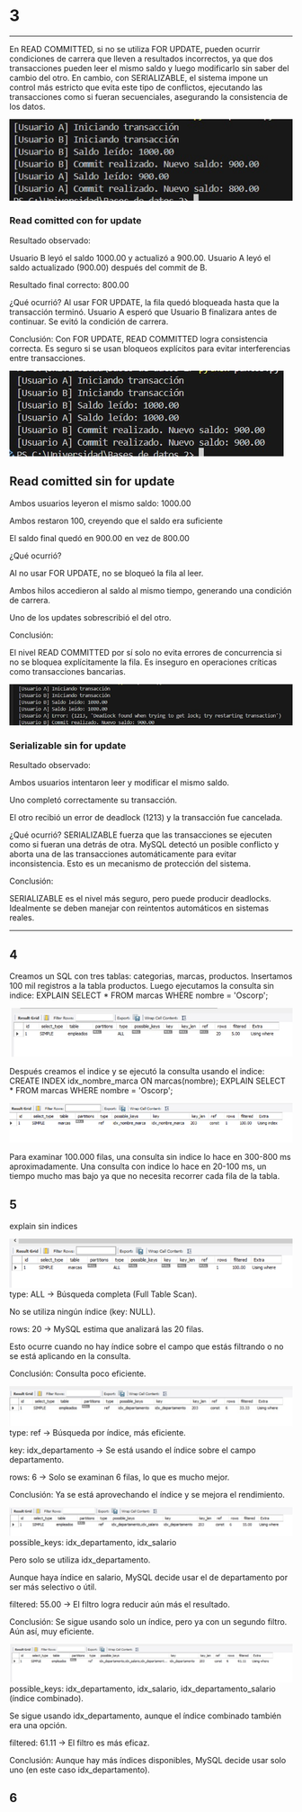 
# 3
***
En READ COMMITTED, si no se utiliza FOR UPDATE, pueden ocurrir condiciones de carrera que lleven a resultados incorrectos, ya que dos transacciones pueden leer el mismo saldo y luego modificarlo sin saber del cambio del otro. En cambio, con SERIALIZABLE, el sistema impone un control más estricto que evita este tipo de conflictos, ejecutando las transacciones como si fueran secuenciales, asegurando la consistencia de los datos.

![alt text](https://github.com/agustinbarbero/Base-de-Datos-II/blob/main/TP1/img/punto3primera.jpeg)
### Read comitted con for update
Resultado observado:

Usuario B leyó el saldo 1000.00 y actualizó a 900.00.
Usuario A leyó el saldo actualizado (900.00) después del commit de B.

Resultado final correcto: 800.00

¿Qué ocurrió?
Al usar FOR UPDATE, la fila quedó bloqueada hasta que la transacción terminó.
Usuario A esperó que Usuario B finalizara antes de continuar.
Se evitó la condición de carrera.

Conclusión:
Con FOR UPDATE, READ COMMITTED logra consistencia correcta. Es seguro si se usan bloqueos explícitos para evitar interferencias entre transacciones.

![alt text](https://github.com/agustinbarbero/Base-de-Datos-II/blob/main/TP1/img/punto3segunda.jpeg)
## Read comitted sin for update
Ambos usuarios leyeron el mismo saldo: 1000.00

Ambos restaron 100, creyendo que el saldo era suficiente

El saldo final quedó en 900.00 en vez de 800.00

¿Qué ocurrió?

Al no usar FOR UPDATE, no se bloqueó la fila al leer.

Ambos hilos accedieron al saldo al mismo tiempo, generando una condición de carrera.

Uno de los updates sobrescribió el del otro.

Conclusión:

El nivel READ COMMITTED por sí solo no evita errores de concurrencia si no se bloquea explícitamente la fila. Es inseguro en operaciones críticas como transacciones bancarias.

![alt text](https://github.com/agustinbarbero/Base-de-Datos-II/blob/main/TP1/img/punto3tercera.jpeg)
### Serializable sin for update
Resultado observado:

Ambos usuarios intentaron leer y modificar el mismo saldo.

Uno completó correctamente su transacción.

El otro recibió un error de deadlock (1213) y la transacción fue cancelada.

¿Qué ocurrió?
SERIALIZABLE fuerza que las transacciones se ejecuten como si fueran una detrás de otra.
MySQL detectó un posible conflicto y aborta una de las transacciones automáticamente para evitar inconsistencia.
Esto es un mecanismo de protección del sistema.

Conclusión:

SERIALIZABLE es el nivel más seguro, pero puede producir deadlocks. Idealmente se deben manejar con reintentos automáticos en sistemas reales.

***
## 4
Creamos un SQL con tres tablas: categorias, marcas, productos. Insertamos 100 mil registros a la tabla productos.
Luego ejecutamos la consulta sin indice:
EXPLAIN SELECT * FROM marcas WHERE nombre = 'Oscorp';

![sin indice](https://github.com/agustinbarbero/Base-de-Datos-II/blob/main/TP1/img/usandoWHERE.png)

Después creamos el indice y se ejecutó la consulta usando el indice:
CREATE INDEX idx_nombre_marca ON marcas(nombre);
EXPLAIN SELECT * FROM marcas WHERE nombre = 'Oscorp';

![con indice](https://github.com/agustinbarbero/Base-de-Datos-II/blob/main/TP1/img/usandoINDEX.png)

Para examinar 100.000 filas, una consulta sin indice lo hace en 300-800 ms aproximadamente.
Una consulta con indice lo hace en 20-100 ms, un tiempo mucho mas bajo ya que no necesita recorrer cada fila de la tabla.

## 5
explain sin indices


![alt text](https://github.com/agustinbarbero/Base-de-Datos-II/blob/main/TP1/img/image.png)
type: ALL → Búsqueda completa (Full Table Scan).

No se utiliza ningún índice (key: NULL).

rows: 20 → MySQL estima que analizará las 20 filas.

Esto ocurre cuando no hay índice sobre el campo que estás filtrando o no se está aplicando en la consulta.

Conclusión: Consulta poco eficiente.

![alt text](https://github.com/agustinbarbero/Base-de-Datos-II/blob/main/TP1/img/image-3.png)
type: ref → Búsqueda por índice, más eficiente.

key: idx_departamento → Se está usando el índice sobre el campo departamento.

rows: 6 → Solo se examinan 6 filas, lo que es mucho mejor.

Conclusión: Ya se está aprovechando el índice y se mejora el rendimiento.

![alt text](https://github.com/agustinbarbero/Base-de-Datos-II/blob/main/TP1/img/image-4.png)
possible_keys: idx_departamento, idx_salario

Pero solo se utiliza idx_departamento.

Aunque haya índice en salario, MySQL decide usar el de departamento por ser más selectivo o útil.

filtered: 55.00 → El filtro logra reducir aún más el resultado.

Conclusión: Se sigue usando solo un índice, pero ya con un segundo filtro. Aún así, muy eficiente.

![alt text](https://github.com/agustinbarbero/Base-de-Datos-II/blob/main/TP1/img/image-5.png)
possible_keys: idx_departamento, idx_salario, idx_departamento_salario (índice combinado).

Se sigue usando idx_departamento, aunque el índice combinado también era una opción.

filtered: 61.11 → El filtro es más eficaz.

Conclusión: Aunque hay más índices disponibles, MySQL decide usar solo uno (en este caso idx_departamento).

## 6

